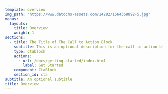 ```yaml
---
template: overview
img_path: 'https://www.datocms-assets.com/14282/1564368892-5.jpg'
menus:
  layouts:
    title: Overview
    weight: 1
sections:
  - title: The Title of The Call to Action Block
    subtitle: This is an optional description for the call to action block.
    type: ctablock
    actions:
      - url: /docs/getting-started/index.html
        label: Get Started
    component: CtaBlock
    section_id: cta
subtitle: An optional subtitle
title: Overview
---
```


